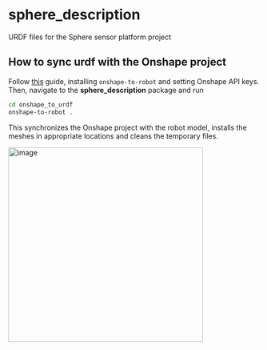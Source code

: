 # sphere_description
URDF files for the Sphere sensor platform project


## How to sync urdf with the Onshape project

Follow [this](https://onshape-to-robot.readthedocs.io/en/latest/installation.html#api-key) guide, installing `onshape-to-robot` and setting Onshape API keys.
Then, navigate to the  **sphere_description** package and run
```bash
cd onshape_to_urdf
onshape-to-robot .
```
This synchronizes the Onshape project with the robot model, installs the meshes in appropriate locations and cleans the temporary files.

<img width="389" alt="image" src="https://github.com/norlab-ulaval/sphere_description/assets/47394922/5211a38f-82ec-4070-b0a7-fd94016297a7">
